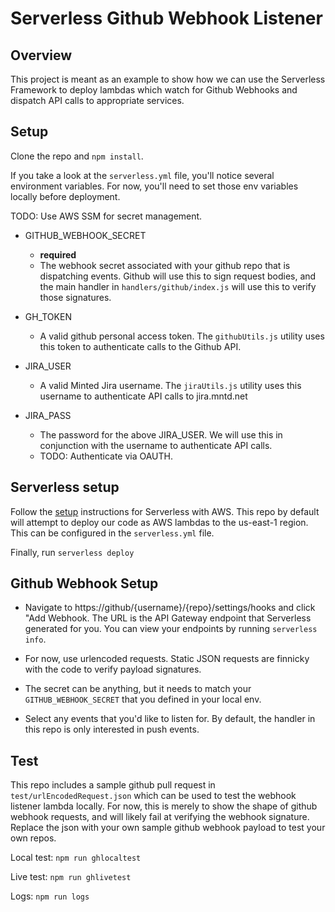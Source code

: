 # Serverless Github Webhook Listener

## Overview

This project is meant as an example to show how we can use the Serverless Framework to deploy lambdas which watch for Github Webhooks and dispatch API calls to appropriate services.

## Setup

Clone the repo and `npm install`.

If you take a look at the `serverless.yml` file, you'll notice several environment variables. For now, you'll need to set those env variables locally before deployment.

TODO: Use AWS SSM for secret management.

- GITHUB_WEBHOOK_SECRET
    - **required**
    - The webhook secret associated with your github repo that is dispatching events. Github will use this to sign request bodies, and the main handler in `handlers/github/index.js` will use this to verify those signatures.

- GH_TOKEN
    - A valid github personal access token. The `githubUtils.js` utility uses this token to authenticate calls to the Github API.

- JIRA_USER
    - A valid Minted Jira username. The `jiraUtils.js` utility uses this username to authenticate API calls to jira.mntd.net
- JIRA_PASS
    - The password for the above JIRA_USER. We will use this in conjunction with the username to authenticate API calls.
    - TODO: Authenticate via OAUTH.


## Serverless setup

Follow the [setup](https://serverless.com/framework/docs/providers/aws/guide/credentials/) instructions for Serverless with AWS. This repo by default will attempt to deploy our code as AWS lambdas to the us-east-1 region. This can be configured in the `serverless.yml` file.

Finally, run `serverless deploy`

## Github Webhook Setup

- Navigate to https://github/{username}/{repo}/settings/hooks and click "Add Webhook. The URL is the API Gateway endpoint that Serverless generated for you. You can view your endpoints by running `serverless info`.

- For now, use urlencoded requests. Static JSON requests are finnicky with the code to verify payload signatures.

- The secret can be anything, but it needs to match your `GITHUB_WEBHOOK_SECRET` that you defined in your local env.

- Select any events that you'd like to listen for. By default, the handler in this repo is only interested in push events.

## Test

This repo includes a sample github pull request in `test/urlEncodedRequest.json` which can be used to test the webhook listener lambda locally. For now, this is merely to show the shape of github webhook requests, and will likely fail at verifying the webhook signature. Replace the json with your own sample github webhook payload to test your own repos.

Local test:
`npm run ghlocaltest`

Live test:
`npm run ghlivetest`

Logs:
`npm run logs`



